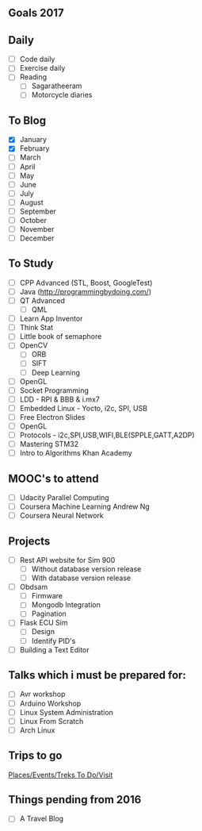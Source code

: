 Goals 2017
---------

Daily
---
- [ ] Code daily
- [ ] Exercise daily
- [ ] Reading
	- [ ] Sagaratheeram
	- [ ] Motorcycle diaries
	
To Blog
----

- [X] January
- [X] February
- [ ] March 
- [ ] April
- [ ] May 
- [ ] June
- [ ] July
- [ ] August
- [ ] September 
- [ ] October
- [ ] November 
- [ ] December

To Study
------

- [ ] CPP Advanced  (STL, Boost, GoogleTest)
- [ ] Java (http://programmingbydoing.com/)
- [ ] QT Advanced
	- [ ] QML
- [ ] Learn App Inventor
- [ ] Think Stat 
- [ ] Little book of semaphore
- [ ] OpenCV
	- [ ] ORB
	- [ ] SIFT
	- [ ] Deep Learning
- [ ] OpenGL
- [ ] Socket Programming
- [ ] LDD - RPI & BBB & i.mx7
- [ ] Embedded Linux - Yocto, i2c, SPI, USB
- [ ] Free Electron Slides
- [ ] OpenGL
- [ ] Protocols - i2c,SPI,USB,WIFI,BLE(SPPLE,GATT,A2DP)
- [ ] Mastering STM32
- [ ] Intro to Algorithms Khan Academy

MOOC's to attend
----------

- [ ] Udacity Parallel Computing
- [ ] Coursera Machine Learning Andrew Ng
- [ ] Coursera Neural Network

Projects
---------

- [ ] Rest API website for Sim 900
	- [ ] Without database version release
	- [ ] With database version release
- [ ] Obdsam
	- [ ] Firmware
	- [ ] Mongodb Integration
	- [ ] Pagination
- [ ] Flask ECU Sim
	- [ ] Design
	- [ ] Identify PID's
- [ ] Building a Text Editor

Talks which i must be prepared for:
--------------

- [ ] Avr workshop
- [ ] Arduino Workshop
- [ ] Linux System Administration
- [ ] Linux From Scratch
- [ ] Arch Linux

Trips to go
-------

[Places/Events/Treks To Do/Visit](https://github.com/ganeshredcobra/personal-goals/blob/master/Travel/ToVisit.md)

Things pending from 2016
--------------

- [ ] A Travel Blog
